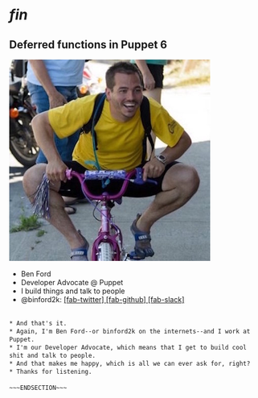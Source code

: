 <!SLIDE center nofooter>
# *fin*
## Deferred functions in Puppet 6

![.float_right little profile](/_images/little.jpg)

* Ben Ford
* Developer Advocate @ Puppet
* I build things and talk to people
* @binford2k:
[ [fab-twitter] ](https://www.twitter.com/binford2k)
[ [fab-github] ](https://www.github.com/binford2k)
[ [fab-slack] ](https://puppetcommunity.slack.com/team/UF463AVQS)

~~~SECTION:notes~~~

* And that's it.
* Again, I'm Ben Ford--or binford2k on the internets--and I work at Puppet.
* I'm our Developer Advocate, which means that I get to build cool shit and talk to people.
* And that makes me happy, which is all we can ever ask for, right?
* Thanks for listening.

~~~ENDSECTION~~~
